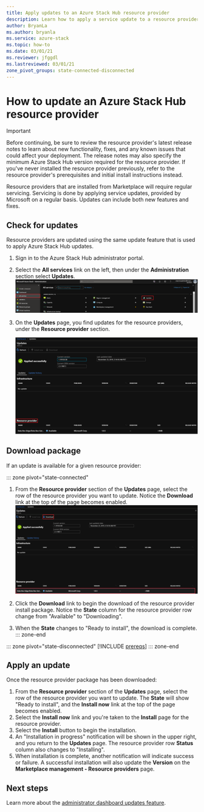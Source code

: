 ```yaml
---
title: Apply updates to an Azure Stack Hub resource provider
description: Learn how to apply a service update to a resource provider on Azure Stack Hub. 
author: BryanLa
ms.author: bryanla
ms.service: azure-stack
ms.topic: how-to
ms.date: 03/01/21
ms.reviewer: jfggdl
ms.lastreviewed: 03/01/21
zone_pivot_groups: state-connected-disconnected
---
```


# How to update an Azure Stack Hub resource provider

> [!IMPORTANT]
> Before continuing, be sure to review the resource provider's latest release notes to learn about new functionality, fixes, and any known issues that could affect your deployment. The release notes may also specify the minimum Azure Stack Hub version required for the resource provider. If you've never installed the resource provider previously, refer to the resource provider's prerequisites and initial install instructions instead.

Resource providers that are installed from Marketplace will require regular servicing. Servicing is done by applying service updates, provided by Microsoft on a regular basis. Updates can include both new features and fixes.  

## Check for updates

Resource providers are updated using the same update feature that is used to apply Azure Stack Hub updates.

1. Sign in to the Azure Stack Hub administrator portal.
2. Select the **All services** link on the left, then under the **Administration** section select **Updates**.
   [![All services page](media/resource-provider-apply-updates/1-all-services.png)](media/resource-provider-apply-updates/1-all-services.png#lightbox)

3. On the **Updates** page, you find updates for the resource providers, under the **Resource provider** section.

   [![Screenshot that shows the Resource Provider section.](media/resource-provider-apply-updates/3-update-available.png)](media/resource-provider-apply-updates/3-update-available.png#lightbox)

## Download package

If an update is available for a given resource provider:

::: zone pivot="state-connected"
1. From the **Resource provider** section of the **Updates** page, select the row of the resource provider you want to update. Notice the **Download** link at the top of the page becomes enabled.
   [![Update available page](media/resource-provider-apply-updates/4-download.png)](media/resource-provider-apply-updates/3-update-available.png#lightbox)

2. Click the **Download** link to begin the download of the resource provider install package. Notice the **State** column for the resource provider row change from "Available" to "Downloading".
3. When the **State** changes to "Ready to install", the download is complete. 
::: zone-end

::: zone pivot="state-disconnected" 
[!INCLUDE [prereqs](../includes/resource-provider-va-package-download-disconnected.md)]
::: zone-end

## Apply an update

Once the resource provider package has been downloaded:

1. From the **Resource provider** section of the **Updates** page, select the row of the resource provider you want to update. The **State** will show "Ready to install", and the **Install now** link at the top of the page becomes enabled.
2. Select the **Install now** link and you're taken to the **Install** page for the resource provider. 
3. Select the **Install** button to begin the installation.
4. An "Installation in progress" notification will be shown in the upper right, and you return to the **Updates** page. The resource provider row **Status** column also changes to "Installing".
5. When installation is complete, another notification will indicate success or failure. A successful installation will also update the **Version** on the **Marketplace management - Resource providers** page.

## Next steps

Learn more about the [administrator dashboard updates feature](azure-stack-apply-updates.md).
